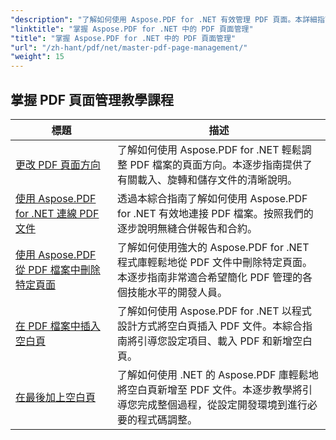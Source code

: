 ```yaml
---
"description": "了解如何使用 Aspose.PDF for .NET 有效管理 PDF 頁面。本詳細指南涵蓋以程式設計方式新增、刪除、重新排列和擷取頁面以優化您的 PDF 工作流程。開始增強您的文件管理。"
"linktitle": "掌握 Aspose.PDF for .NET 中的 PDF 頁面管理"
"title": "掌握 Aspose.PDF for .NET 中的 PDF 頁面管理"
"url": "/zh-hant/pdf/net/master-pdf-page-management/"
"weight": 15
---
```


## 掌握 PDF 頁面管理教學課程
|標題 |描述 |
| --- | --- | 
| [更改 PDF 頁面方向](./change-pdf-page-orientation/) |了解如何使用 Aspose.PDF for .NET 輕鬆調整 PDF 檔案的頁面方向。本逐步指南提供了有關載入、旋轉和儲存文件的清晰說明。 |  
| [使用 Aspose.PDF for .NET 連線 PDF 文件](./concatenating-pdf-files/) |透過本綜合指南了解如何使用 Aspose.PDF for .NET 有效地連接 PDF 檔案。按照我們的逐步說明無縫合併報告和合約。 |  
| [使用 Aspose.PDF 從 PDF 檔案中刪除特定頁面](./delete-particular-page-from-pdf-files/) |了解如何使用強大的 Aspose.PDF for .NET 程式庫輕鬆地從 PDF 文件中刪除特定頁面。本逐步指南非常適合希望簡化 PDF 管理的各個技能水平的開發人員。 |    
| [在 PDF 檔案中插入空白頁](./insert-empty-pages/) |了解如何使用 Aspose.PDF for .NET 以程式設計方式將空白頁插入 PDF 文件。本綜合指南將引導您設定項目、載入 PDF 和新增空白頁。 |  
| [在最後加上空白頁](./adding-an-empty-page-at-end/) |了解如何使用 .NET 的 Aspose.PDF 庫輕鬆地將空白頁新增至 PDF 文件。本逐步教學將引導您完成整個過程，從設定開發環境到進行必要的程式碼調整。 |